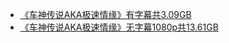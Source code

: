 * [《车神传说AKA极速情缘》有字幕共3.09GB](http://op.sbb.zone:8889/index.php?explorer/share/file&hash=bb86v2QyE3125HOKGKLpdRL3XECyePkCdokq-m68cp-P3d0BI5FiRckvcsWsrQnp2kS9gNaFVwETWfFf1O3pISvjD1Rrq_dAe9SYjBJo6YhCLvLvVo2_wcZHtS6h0DfnsWPZntVg_L-YEg&name=%E3%80%8A%E8%BD%A6%E7%A5%9E%E4%BC%A0%E8%AF%B4AKA%E6%9E%81%E9%80%9F%E6%83%85%E7%BC%98%E3%80%8B%E6%9C%89%E5%AD%97%E5%B9%95%E5%85%B13.09GB.7z)                 
* [《车神传说AKA极速情缘》无字幕1080p共13.61GB](http://192.168.3.254:8889/#s/6T3c225Q)                 

